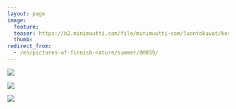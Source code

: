 ```yaml
---
layout: page
image:
  feature:
  teaser: https://b2.minimuutti.com/file/minimuutti-com/luontokuvat/kes%C3%A4/3/DS16128-245px.jpg
  thumb:
redirect_from:
  - /en/pictures-of-finnish-nature/summer/00059/
---
```


![](https://b2.minimuutti.com/file/minimuutti-com/luontokuvat/kes%C3%A4/3/DS19700-800px.jpg)

![](https://b2.minimuutti.com/file/minimuutti-com/luontokuvat/kes%C3%A4/3/DS16124-800px.jpg)

![](https://b2.minimuutti.com/file/minimuutti-com/luontokuvat/kes%C3%A4/3/DS16128-800px.jpg)
